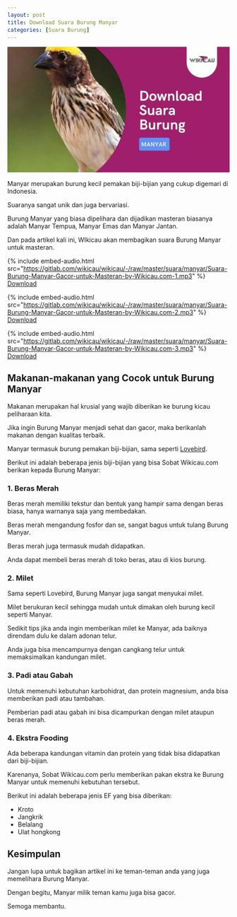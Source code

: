 ```yaml
---
layout: post
title: Download Suara Burung Manyar
categories: [Suara Burung]
---
```


![Download Suara Burung Manyar](/images/suara-manyar.webp)

Manyar merupakan burung kecil pemakan biji-bijian yang cukup digemari di Indonesia.

Suaranya sangat unik dan juga bervariasi.

Burung Manyar yang biasa dipelihara dan dijadikan masteran biasanya adalah Manyar Tempua, Manyar Emas dan Manyar Jantan.

Dan pada artikel kali ini, WIkicau akan membagikan suara Burung Manyar untuk masteran.

{% include embed-audio.html src="https://gitlab.com/wikicau/wikicau/-/raw/master/suara/manyar/Suara-Burung-Manyar-Gacor-untuk-Masteran-by-Wikicau.com-1.mp3" %}
[Download](http://bit.ly/2XrBUE2)

{% include embed-audio.html src="https://gitlab.com/wikicau/wikicau/-/raw/master/suara/manyar/Suara-Burung-Manyar-Gacor-untuk-Masteran-by-Wikicau.com-2.mp3" %}
[Download](http://bit.ly/2XmjFQz)

{% include embed-audio.html src="https://gitlab.com/wikicau/wikicau/-/raw/master/suara/manyar/Suara-Burung-Manyar-Gacor-untuk-Masteran-by-Wikicau.com-3.mp3" %}
[Download](http://bit.ly/2ZHIB2v)

## Makanan-makanan yang Cocok untuk Burung Manyar

Makanan merupakan hal krusial yang wajib diberikan ke burung kicau peliharaan kita.

Jika ingin Burung Manyar menjadi sehat dan gacor, maka berikanlah makanan dengan kualitas terbaik.

Manyar termasuk burung pemakan biji-bijian, sama seperti [Lovebird](https://wikicau.com/suara-lovebird/).

Berikut ini adalah beberapa jenis biji-bijian yang bisa Sobat Wikicau.com berikan kepada Burung Manyar:

### 1. Beras Merah

Beras merah memiliki tekstur dan bentuk yang hampir sama dengan beras biasa, hanya warnanya saja yang membedakan.

Beras merah mengandung fosfor dan se, sangat bagus untuk tulang Burung Manyar.

Beras merah juga termasuk mudah didapatkan.

Anda dapat membeli beras merah di toko beras, atau di kios burung.

### 2. Milet

Sama seperti Lovebird, Burung Manyar juga sangat menyukai milet.

Milet berukuran kecil sehingga mudah untuk dimakan oleh burung kecil seperti Manyar.

Sedikit tips jika anda ingin memberikan milet ke Manyar, ada baiknya direndam dulu ke dalam adonan telur.

Anda juga bisa mencampurnya dengan cangkang telur untuk memaksimalkan kandungan milet.

### 3. Padi atau Gabah

Untuk memenuhi kebutuhan karbohidrat, dan protein magnesium, anda bisa memberikan padi atau tambahan.

Pemberian padi atau gabah ini bisa dicampurkan dengan milet ataupun beras merah.

### 4. Ekstra Fooding

Ada beberapa kandungan vitamin dan protein yang tidak bisa didapatkan dari biji-bijian.

Karenanya, Sobat Wikicau.com perlu memberikan pakan ekstra ke Burung Manyar untuk memenuhi kebutuhan tersebut.

Berikut ini adalah beberapa jenis EF yang bisa diberikan:

- Kroto
- Jangkrik
- Belalang
- Ulat hongkong

## Kesimpulan

Jangan lupa untuk bagikan artikel ini ke teman-teman anda yang juga memelihara Burung Manyar.

Dengan begitu, Manyar milik teman kamu juga bisa gacor.

Semoga membantu.